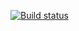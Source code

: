 [![Build status](https://build.appcenter.ms/v0.1/apps/30f68a94-6f41-4b17-ad08-fb485fb74c39/branches/master/badge)](https://appcenter.ms)
